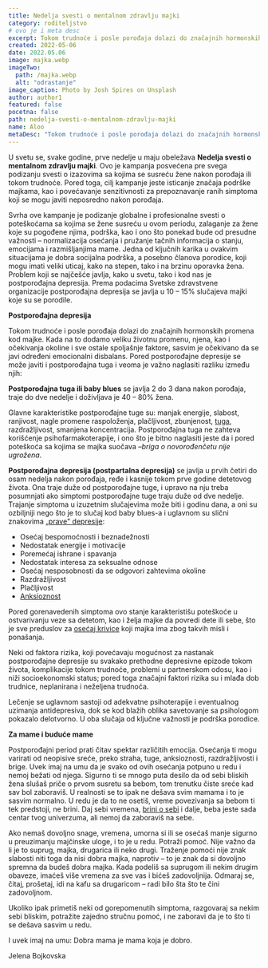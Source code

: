 ```yaml
---
title: Nedelja svesti o mentalnom zdravlju majki
category: roditeljstvo
# ovo je i meta desc
excerpt: Tokom trudnoće i posle porođaja dolazi do značajnih hormonskih promena kod majke.
created: 2022-05-06
date: 2022.05.06
image: majka.webp
imageTwo:
  path: /majka.webp
  alt: "odrastanje"
image_caption: Photo by Josh Spires on Unsplash
author: author1
featured: false
pocetna: false
path: nedelja-svesti-o-mentalnom-zdravlju-majki
name: Aloo
metaDesc: "Tokom trudnoće i posle porođaja dolazi do značajnih hormonskih promena kod majke."
---
```


U svetu se, svake godine, prve nedelje u maju obeležava **Nedelja svesti o mentalnom zdravlju majki**. Ovo je kampanja posvećena pre svega podizanju svesti o izazovima sa kojima se susreću žene nakon porođaja ili tokom trudnoće. Pored toga, cilj kampanje jeste isticanje značaja podrške majkama, kao i povećavanje senzitivnosti za prepoznavanje ranih simptoma koji se mogu javiti neposredno nakon porođaja.

Svrha ove kampanje je podizanje globalne i profesionalne svesti o poteškoćama sa kojima se žene susreću u ovom periodu, zalaganje za žene koje su pogođene njima, podrška, kao i ono što ponekad bude od presudne važnosti – normalizacija osećanja i pružanje tačnih informacija o stanju, emocijama i razmišljanjima mame. Jedna od ključnih karika u ovakvim situacijama je dobra socijalna podrška, a posebno članova porodice, koji mogu imati veliki uticaj, kako na stepen, tako i na brzinu oporavka žena. Problem koji se najčešće javlja, kako u svetu, tako i kod nas je postporođajna depresija. Prema podacima Svetske zdravstvene organizacije postporođajna depresija se javlja u 10 – 15% slučajeva majki koje su se porodile.

**Postporođajna depresija**

Tokom trudnoće i posle porođaja dolazi do značajnih hormonskih promena kod majke. Kada na to dodamo veliku životnu promenu, njena, kao i očekivanja okoline i sve ostale spoljašnje faktore, sasvim je očekivano da se javi određeni emocionalni disbalans. Pored postporođajne depresije se može javiti i postporođajna tuga i veoma je važno naglasiti razliku između njih:

**Postporođajna tuga ili baby blues** se javlja 2 do 3 dana nakon porođaja, traje do dve nedelje i doživljava je 40 – 80% žena.

Glavne karakteristike postporođajne tuge su: manjak energije, slabost, ranjivost, nagle promene raspoloženja, plačljivost, zbunjenost, [tuga](/blog/emocije/uvod-u-osnovne-emocije-tuga/), razdražljivost, smanjena koncentracija. Postporođajna tuga ne zahteva korišćenje psihofarmakoterapije, i ono što je bitno naglasiti jeste da i pored poteškoća sa kojima se majka suočava –_briga o novorođenčetu nije ugrožena_.

**Postporođajna depresija (postpartalna depresija)** se javlja u prvih četiri do osam nedelja nakon porođaja, ređe i kasnije tokom prve godine detetovog života. Ona traje duže od postporođajne tuge, i upravo na nju treba posumnjati ako simptomi postporođajne tuge traju duže od dve nedelje. Trajanje simptoma u izuzetnim slučajevima može biti i godinu dana, a oni su ozbiljniji nego što je to slučaj kod baby blues-a i uglavnom su slični znakovima [„prave&quot; depresije](/blog/depresija/depresivna-anskiozna-stanja-danas-licna-zapazanja/):

- Osećaj bespomoćnosti i beznadežnosti
- Nedostatak energije i motivacije
- Poremećaj ishrane i spavanja
- Nedostatak interesa za seksualne odnose
- Osećaj nesposobnosti da se odgovori zahtevima okoline
- Razdražljivost
- Plačljivost
- [Anksioznost](/blog/depresija/depresivna-anskiozna-stanja-danas-licna-zapazanja/)

Pored gorenavedenih simptoma ovo stanje karakteristišu poteškoće u ostvarivanju veze sa detetom, kao i želja majke da povredi dete ili sebe, što je sve preduslov za [osećaj krivice](/blog/briga-o-sebi/sta-zapravo-znaci-briga-o-sebi/) koji majka ima zbog takvih misli i ponašanja.

Neki od faktora rizika, koji povećavaju mogućnost za nastanak postporođajne depresije su svakako prethodne depresivne epizode tokom života, komplikacije tokom trudnoće, problemi u partnerskom odosu, kao i niži socioekonomski status; pored toga značajni faktori rizika su i mlađa dob trudnice, neplanirana i neželjena trudnoća.

Lečenje se uglavnom sastoji od adekvatne psihoterapije i eventualnog uzimanja antidepresiva, dok se kod blažih oblika savetovanje sa psihologom pokazalo delotvorno. U oba slučaja od ključne važnosti je podrška porodice.

**Za mame i buduće mame**

Postporođajni period prati čitav spektar različitih emocija. Osećanja ti mogu varirati od neopisive sreće, preko straha, tuge, anksioznosti, razdražljivosti i brige. Uvek imaj na umu da je svako od ovih osećanja potpuno u redu i nemoj bežati od njega. Sigurno ti se mnogo puta desilo da od sebi bliskih žena slušaš priče o prvom susretu sa bebom, tom trenutku čiste sreće kad sav bol zaboraviš. U realnosti se to ipak ne dešava svim mamama i to je sasvim normalno. U redu je da to ne osetiš, vreme povezivanja sa bebom ti tek predstoji, ne brini. Daj sebi vremena, [brini o sebi](/blog/roditeljstvo/izazovi-roditeljstva-da-li-sam-dobar-roditelj/) i dalje, beba jeste sada centar tvog univerzuma, ali nemoj da zaboraviš na sebe.

Ako nemaš dovoljno snage, vremena, umorna si ili se osećaš manje sigurno u preuzimanju majčinske uloge, i to je u redu. Potraži pomoć. Nije važno da li je to suprug, majka, drugarica ili neko drugi. Traženje pomoći nije znak slabosti niti toga da nisi dobra majka, naprotiv – to je znak da si dovoljno spremna da budeš dobra majka. Kada podeliš sa suprugom ili nekim drugim obaveze, imaćeš više vremena za sve vas i bićeš zadovoljnija. Odmaraj se, čitaj, prošetaj, idi na kafu sa drugaricom – radi bilo šta što te čini zadovoljnom.

Ukoliko ipak primetiš neki od gorepomenutih simptoma, razgovaraj sa nekim sebi bliskim, potražite zajedno stručnu pomoć, i ne zaboravi da je to što ti se dešava sasvim u redu.

I uvek imaj na umu: Dobra mama je mama koja je dobro.

Jelena Bojkovska
